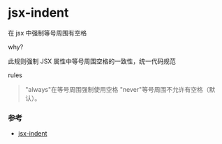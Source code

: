 # jsx-indent

在 jsx 中强制等号周围有空格

why?

此规则强制 JSX 属性中等号周围空格的一致性，统一代码规范

rules

> "always"在等号周围强制使用空格
> "never"等号周围不允许有空格（默认）。

### 参考

- [jsx-indent](https://github.com/jsx-eslint/eslint-plugin-react/blob/c42b624d0fb9ad647583a775ab9751091eec066f/docs/rules/jsx-indent)
